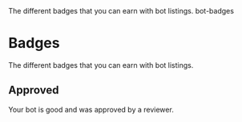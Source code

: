 <title>Badges</title>
<description>The different badges that you can earn with bot listings.</description>
<url>bot-badges</url>

# Badges
The different badges that you can earn with bot listings.

## Approved
Your bot is good and was approved by a reviewer.